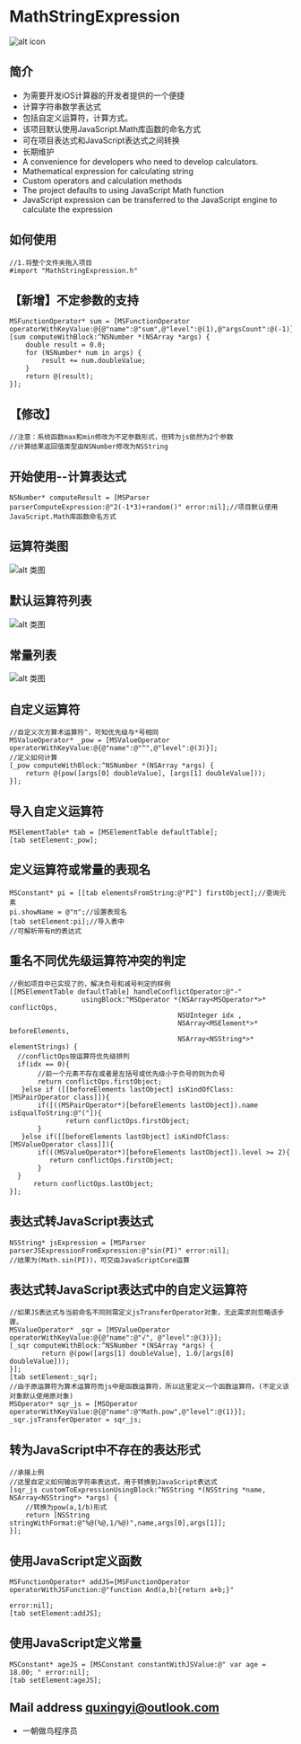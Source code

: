 # MathStringExpression

![alt icon](http://pic.sucaibar.com/pic/201306/22/dbd48ae401_96.png)

## 简介
* 为需要开发iOS计算器的开发者提供的一个便捷
* 计算字符串数学表达式
* 包括自定义运算符，计算方式。
* 该项目默认使用JavaScript.Math库函数的命名方式
* 可在项目表达式和JavaScript表达式之间转换
* 长期维护
* A convenience for developers who need to develop calculators.
* Mathematical expression for calculating string
* Custom operators and calculation methods
* The project defaults to using JavaScript Math function
* JavaScript expression can be transferred to the JavaScript engine to calculate the expression

## 如何使用
```objc
//1.将整个文件夹拖入项目
#import "MathStringExpression.h"
```
## 【新增】不定参数的支持
```objc
MSFunctionOperator* sum = [MSFunctionOperator operatorWithKeyValue:@{@"name":@"sum",@"level":@(1),@"argsCount":@(-1)}];
[sum computeWithBlock:^NSNumber *(NSArray *args) {
    double result = 0.0;
    for (NSNumber* num in args) {
        result += num.doubleValue;
    }
    return @(result);
}];
```
## 【修改】
```objc
//注意：系统函数max和min修改为不定参数形式，但转为js依然为2个参数
//计算结果返回值类型由NSNumber修改为NSString
```

## 开始使用--计算表达式
```objc
NSNumber* computeResult = [MSParser parserComputeExpression:@"2(-1*3)+random()" error:nil];//项目默认使用JavaScript.Math库函数命名方式
```
## 运算符类图
![alt 类图](https://raw.githubusercontent.com/qddnovo/MathStringExpression/master/MathStringExpression/Class.png)

## 默认运算符列表
![alt 类图](https://raw.githubusercontent.com/qddnovo/MathStringExpression/master/MathStringExpression/Operators.png)

## 常量列表
![alt 类图](https://raw.githubusercontent.com/qddnovo/MathStringExpression/master/MathStringExpression/Const.png)

## 自定义运算符
```objc
//自定义次方算术运算符^，可知优先级与*号相同
MSValueOperator* _pow = [MSValueOperator operatorWithKeyValue:@{@"name":@"^",@"level":@(3)}];
//定义如何计算
[_pow computeWithBlock:^NSNumber *(NSArray *args) {
    return @(pow([args[0] doubleValue], [args[1] doubleValue]));
}];
```

## 导入自定义运算符
```objc
MSElementTable* tab = [MSElementTable defaultTable];
[tab setElement:_pow];
```
## 定义运算符或常量的表现名
```objc
MSConstant* pi = [[tab elementsFromString:@"PI"] firstObject];//查询元素
pi.showName = @"π";//设置表现名
[tab setElement:pi];//导入表中
//可解析带有π的表达式
```

## 重名不同优先级运算符冲突的判定
```objc
//例如项目中已实现了的，解决负号和减号判定的样例
[[MSElementTable defaultTable] handleConflictOperator:@"-"
                  usingBlock:^MSOperator *(NSArray<MSOperator*>* conflictOps,
                                          NSUInteger idx ,
                                          NSArray<MSElement*>* beforeElements,
                                          NSArray<NSString*>* elementStrings) {
  //conflictOps按运算符优先级排列
  if(idx == 0){
       //前一个元素不存在或者是左括号或优先级小于负号的则为负号
       return conflictOps.firstObject;
   }else if ([[beforeElements lastObject] isKindOfClass:[MSPairOperator class]]){
       if([((MSPairOperator*)[beforeElements lastObject]).name isEqualToString:@"("]){
              return conflictOps.firstObject;
       }
   }else if([[beforeElements lastObject] isKindOfClass:[MSValueOperator class]]){
       if(((MSValueOperator*)[beforeElements lastObject]).level >= 2){
          return conflictOps.firstObject;
       }
  }
      return conflictOps.lastObject;
}];
```

## 表达式转JavaScript表达式
```objc
NSString* jsExpression = [MSParser parserJSExpressionFromExpression:@"sin(PI)" error:nil];
//结果为(Math.sin(PI))，可交由JavaScriptCore运算
```

## 表达式转JavaScript表达式中的自定义运算符
```objc
//如果JS表达式与当前命名不同则需定义jsTransferOperator对象，无此需求则忽略该步骤。
MSValueOperator* _sqr = [MSValueOperator operatorWithKeyValue:@{@"name":@"√", @"level":@(3)}];
[_sqr computeWithBlock:^NSNumber *(NSArray *args) {
        return @(pow([args[1] doubleValue], 1.0/[args[0] doubleValue]));
}];
[tab setElement:_sqr];
//由于原运算符为算术运算符而js中是函数运算符，所以这里定义一个函数运算符。(不定义该对象默认使用原对象)
MSOperator* sqr_js = [MSOperator operatorWithKeyValue:@{@"name":@"Math.pow",@"level":@(1)}];
_sqr.jsTransferOperator = sqr_js;
```

## 转为JavaScript中不存在的表达形式
```objc
//承接上例
//这里自定义如何输出字符串表达式，用于转换到JavaScript表达式
[sqr_js customToExpressionUsingBlock:^NSString *(NSString *name, NSArray<NSString*> *args) {
    //转换为pow(a,1/b)形式
    return [NSString stringWithFormat:@"%@(%@,1/%@)",name,args[0],args[1]];
}];
```
## 使用JavaScript定义函数
```objc
MSFunctionOperator* addJS=[MSFunctionOperator operatorWithJSFunction:@"function And(a,b){return a+b;}" 
                                                                 error:nil];
[tab setElement:addJS];
```

## 使用JavaScript定义常量
```objc
MSConstant* ageJS = [MSConstant constantWithJSValue:@" var age = 18.00; " error:nil];
[tab setElement:ageJS];
```

## Mail address quxingyi@outlook.com
* 一朝做鸟程序员
